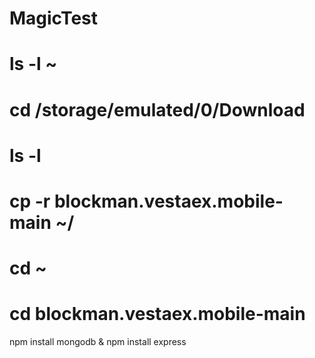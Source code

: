 # MagicTest

# ls -l ~
# cd /storage/emulated/0/Download
# ls -l
# cp -r blockman.vestaex.mobile-main ~/ 
# cd ~
# cd blockman.vestaex.mobile-main
npm install mongodb & npm install express

